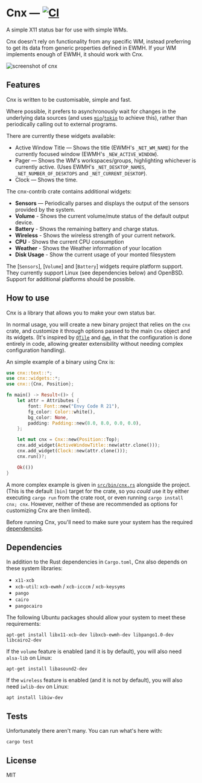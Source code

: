 # Cnx — [![CI](https://github.com/mjkillough/cnx/actions/workflows/ci.yml/badge.svg)](https://github.com/mjkillough/cnx/actions)

A simple X11 status bar for use with simple WMs.

Cnx doesn't rely on functionality from any specific WM, instead preferring to
get its data from generic properties defined in EWMH. If your WM implements
enough of EWMH, it should work with Cnx.

![screenshot of cnx](/screenshot.png?raw=true)

## Features

Cnx is written to be customisable, simple and fast.

Where possible, it prefers to asynchronously wait for changes in the underlying
data sources (and uses [`mio`]/[`tokio`] to achieve this), rather than periodically
calling out to external programs.

[`mio`]: https://docs.rs/mio
[`tokio`]: https://tokio.rs/

There are currently these widgets available:

 - Active Window Title — Shows the title (EWMH's `_NET_WM_NAME`) for
   the currently focused window (EWMH's `_NEW_ACTIVE_WINDOW`).
 - Pager — Shows the WM's workspaces/groups, highlighting whichever is
   currently active. (Uses EWMH's `_NET_DESKTOP_NAMES`,
   `_NET_NUMBER_OF_DESKTOPS` and `_NET_CURRENT_DESKTOP`).
 - Clock — Shows the time.

The cnx-contrib crate contains additional widgets:

- **Sensors** — Periodically parses and displays the output of the
  sensors provided by the system.
- **Volume** - Shows the current volume/mute status of the default output
  device.
- **Battery** - Shows the remaining battery and charge status.
- **Wireless** - Shows the wireless strength of your current network.
- **CPU** - Shows the current CPU consumption
- **Weather** - Shows the Weather information of your location
- **Disk Usage** - Show the current usage of your monted filesystem

The [`Sensors`], [`Volume`] and [`Battery`] widgets require platform
support. They currently support Linux (see dependencies below) and OpenBSD.
Support for additional platforms should be possible.

## How to use

Cnx is a library that allows you to make your own status bar.

In normal usage, you will create a new binary project that relies on the `cnx`
crate, and customize it through options passed to the main `Cnx` object and
its widgets. (It's inspired by [`QTile`] and [`dwm`], in that the configuration
is done entirely in code, allowing greater extensibility without needing complex
configuration handling).

[`QTile`]: http://www.qtile.org/
[`dwm`]: http://dwm.suckless.org/

An simple example of a binary using Cnx is:

```rust
use cnx::text::*;
use cnx::widgets::*;
use cnx::{Cnx, Position};

fn main() -> Result<()> {
    let attr = Attributes {
        font: Font::new("Envy Code R 21"),
        fg_color: Color::white(),
        bg_color: None,
        padding: Padding::new(8.0, 8.0, 0.0, 0.0),
    };

    let mut cnx = Cnx::new(Position::Top);
    cnx.add_widget(ActiveWindowTitle::new(attr.clone()));
    cnx.add_widget(Clock::new(attr.clone()));
    cnx.run()?;

    Ok(())
}
```

A more complex example is given in [`src/bin/cnx.rs`] alongside the project.
(This is the default `[bin]` target for the crate, so you _could_ use it by
either executing `cargo run` from the crate root, or even running `cargo install
cnx; cnx`. However, neither of these are recommended as options for customizing
Cnx are then limited).

Before running Cnx, you'll need to make sure your system has the required
[dependencies].

[`src/bin/cnx.rs`]: https://github.com/mjkillough/cnx/blob/master/src/bin/cnx.rs
[dependencies]: #dependencies

## Dependencies

In addition to the Rust dependencies in `Cargo.toml`, Cnx also depends on these
system libraries:
 - `x11-xcb`
 - `xcb-util`: `xcb-ewmh` / `xcb-icccm` / `xcb-keysyms`
 - `pango`
 - `cairo`
 - `pangocairo`

The following Ubuntu packages should allow your system to meet these
requirements:

```
apt-get install libx11-xcb-dev libxcb-ewmh-dev libpango1.0-dev libcairo2-dev
```

If the `volume` feature is enabled (and it is by default), you will
also need `alsa-lib` on Linux:

```
apt-get install libasound2-dev
```

If the `wireless` feature is enabled (and it is not by default), you will also need `iwlib-dev`
on Linux:

```
apt install libiw-dev
```

## Tests

Unfortunately there aren't many. You can run what's here with:

```
cargo test
```


## License

MIT

